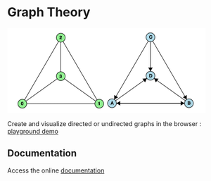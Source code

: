 # Graph Theory

![Example Graphs](examples/graphs.png)

Create and visualize directed or undirected graphs in the browser : [playground demo](https://nathsou.github.io/GraphTheory/playground/index.html)

## Documentation

Access the online [documentation](https://nathsou.github.io/GraphTheory/docs/index.html)